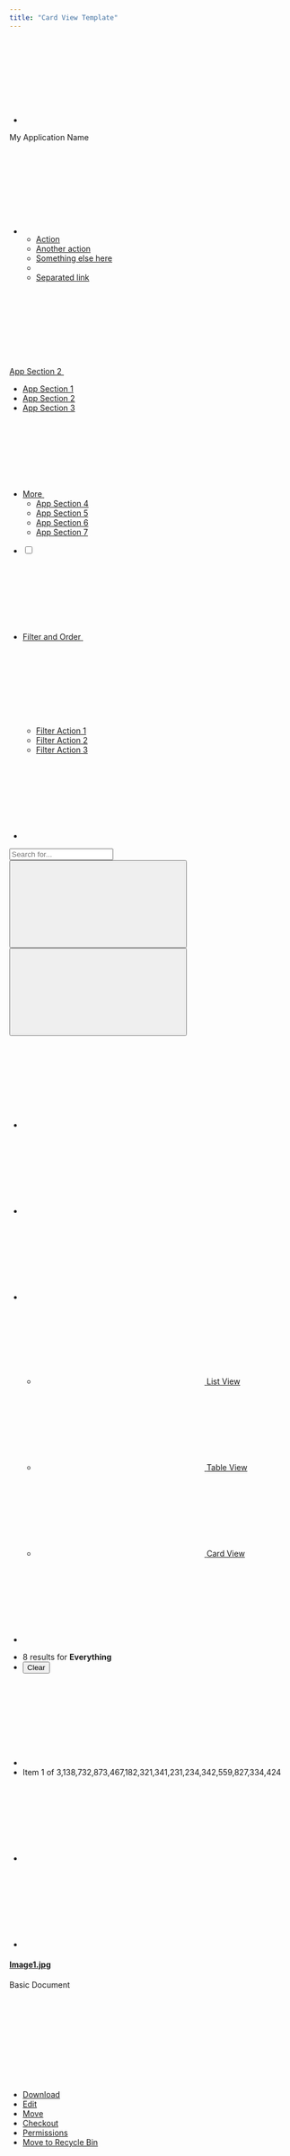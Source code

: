 ```yaml
---
title: "Card View Template"
---
```


<nav class="application-bar application-bar-dark navbar navbar-expand-md">
	<div class="container-fluid container-fluid-max-xl">
		<ul class="navbar-nav">
			<li class="nav-item">
				<a class="nav-link nav-link-monospaced" href="#1">
					<svg class="lexicon-icon lexicon-icon-product-menu-closed" focusable="false" role="presentation">
						<use href="/images/icons/icons.svg#product-menu-closed" />
					</svg>
				</a>
			</li>
		</ul>
		<div class="navbar-title navbar-text-truncate">My Application Name</div>
		<ul class="navbar-nav">
			<li class="dropdown nav-item">
				<a aria-expanded="false" aria-haspopup="true" class="dropdown-toggle nav-link nav-link-monospaced" data-toggle="dropdown" href="#1" role="button">
					<svg class="lexicon-icon lexicon-icon-ellipsis-v" focusable="false" role="presentation">
						<use href="/images/icons/icons.svg#ellipsis-v" />
					</svg>
				</a>
				<ul aria-labelledby="navbarDropdownMenuLink" class="dropdown-menu dropdown-menu-right">
					<li><a class="dropdown-item" href="#1">Action</a></li>
					<li><a class="dropdown-item" href="#1">Another action</a></li>
					<li><a class="dropdown-item" href="#1">Something else here</a></li>
					<li class="dropdown-divider"></li>
					<li><a class="dropdown-item" href="#1">Separated link</a></li>
				</ul>
			</li>
		</ul>
	</div>
</nav>

<nav class="navbar navbar-collapse-absolute navbar-expand-md navbar-underline navigation-bar navigation-bar-secondary">
	<div class="container-fluid container-fluid-max-xl">
		<a aria-controls="navigationBarCollapse01" aria-expanded="false" aria-label="Toggle navigation" class="collapsed navbar-toggler navbar-toggler-link" data-toggle="collapse" href="#navigationBarCollapse01" role="button">
			<span class="navbar-text-truncate">App Section 2</span>
			<svg class="lexicon-icon lexicon-icon-caret-bottom" focusable="false" role="presentation">
				<use href="/images/icons/icons.svg#caret-bottom" />
			</svg>
		</a>
		<div class="collapse navbar-collapse" id="navigationBarCollapse01">
			<div class="container-fluid container-fluid-max-xl">
				<ul class="navbar-nav">
					<li class="nav-item">
						<a class="nav-link" href="#1">
							<span class="navbar-text-truncate">App Section 1</span>
						</a>
					</li>
					<li aria-label="Current Page" class="nav-item">
						<a class="active nav-link" href="#1">
							<span class="navbar-text-truncate">App Section 2</span>
						</a>
					</li>
					<li class="nav-item">
						<a class="nav-link" href="#1">
							<span class="navbar-text-truncate">App Section 3</span>
						</a>
					</li>
					<li class="dropdown nav-item show-dropdown-on-collapse">
						<a aria-expanded="false" aria-haspopup="true" class="dropdown-toggle nav-link" data-toggle="dropdown" href="#1" role="button">
							<span class="navbar-text-truncate">More</span>
							<svg class="lexicon-icon lexicon-icon-caret-bottom" focusable="false" role="presentation">
								<use href="/images/icons/icons.svg#caret-bottom" />
							</svg>
						</a>
						<ul aria-labelledby="" class="dropdown-menu">
							<li><a class="dropdown-item" href="#1">App Section 4</a></li>
							<li><a class="dropdown-item" href="#1">App Section 5</a></li>
							<li><a class="dropdown-item" href="#1">App Section 6</a></li>
							<li><a class="dropdown-item" href="#1">App Section 7</a></li>
						</ul>
					</li>
				</ul>
			</div>
		</div>
	</div>
</nav>

<nav class="management-bar management-bar-light navbar navbar-expand-md">
	<div class="container-fluid container-fluid-max-xl">
		<ul class="navbar-nav">
			<li class="nav-item">
				<div class="custom-control custom-checkbox">
					<label>
						<input class="custom-control-input" type="checkbox"/>
						<span class="custom-control-label"></span>
					</label>
				</div>
			</li>
			<li class="dropdown nav-item">
				<a aria-expanded="false" class="dropdown-toggle nav-link navbar-breakpoint-down-d-none" data-toggle="dropdown" href="#1" role="button">
					<span class="navbar-text-truncate">Filter and Order</span>
					<svg class="lexicon-icon lexicon-icon-caret-bottom" focusable="false" role="presentation">
						<use href="/images/icons/icons.svg#caret-bottom" />
					</svg>
				</a>
				<a aria-expanded="false" class="nav-link nav-link-monospaced dropdown-toggle navbar-breakpoint-d-none" data-toggle="dropdown" href="#1" role="button">
					<svg class="lexicon-icon lexicon-icon-filter" focusable="false" role="presentation">
						<use href="/images/icons/icons.svg#filter" />
					</svg>
				</a>
				<ul class="dropdown-menu" role="menu">
					<li><a class="dropdown-item" href="#1">Filter Action 1</a></li>
					<li><a class="dropdown-item" href="#1">Filter Action 2</a></li>
					<li><a class="dropdown-item" href="#1">Filter Action 3</a></li>
				</ul>
			</li>
			<li class="nav-item">
				<a class="nav-link nav-link-monospaced order-arrow-up-active" href="#1">
					<svg class="lexicon-icon lexicon-icon-order-arrow" focusable="false" role="presentation">
						<use href="/images/icons/icons.svg#order-arrow" />
					</svg>
				</a>
			</li>
		</ul>
		<div class="navbar-form navbar-form-autofit navbar-overlay navbar-overlay-sm-down">
			<div class="container-fluid container-fluid-max-xl">
				<form role="search">
					<div class="input-group">
						<div class="input-group-item">
							<input class="form-control input-group-inset input-group-inset-after" placeholder="Search for..." type="text"/>
							<span class="input-group-inset-item input-group-inset-item-after">
								<button class="btn btn-unstyled" type="submit">
									<svg class="lexicon-icon lexicon-icon-search" focusable="false" role="presentation">
										<use href="/images/icons/icons.svg#search" />
									</svg>
								</button>
								<button class="btn btn-unstyled d-none" type="button">
									<svg class="lexicon-icon lexicon-icon-times" focusable="false" role="presentation">
										<use href="/images/icons/icons.svg#times" />
									</svg>
								</button>
							</span>
						</div>
					</div>
				</form>
			</div>
		</div>
		<ul class="navbar-nav">
			<li class="nav-item navbar-breakpoint-d-none">
				<a class="nav-link nav-link-monospaced clay-site-open-overlay-sm-down" href="#1">
					<svg class="lexicon-icon lexicon-icon-search" focusable="false" role="presentation">
						<use href="/images/icons/icons.svg#search" />
					</svg>
				</a>
			</li>
			<li class="nav-item">
				<a class="nav-link nav-link-monospaced" href="#uniqueSidenavCollapseId1" id="uniqueSidenavToggler1" role="button">
					<svg class="lexicon-icon lexicon-icon-info-circle-open" focusable="false" role="presentation">
						<use href="/images/icons/icons.svg#info-circle-open" />
					</svg>
				</a>
			</li>
			<li class="dropdown nav-item">
				<a aria-expanded="false" class="dropdown-toggle nav-link nav-link-monospaced" data-toggle="dropdown" href="#1" role="button">
					<svg class="lexicon-icon lexicon-icon-cards2" focusable="false" role="presentation">
						<use href="/images/icons/icons.svg#cards2" />
					</svg>
				</a>
				<ul class="dropdown-menu dropdown-menu-right dropdown-menu-indicator-start" role="menu">
					<li>
						<a class="dropdown-item" href="#1">
							<span class="dropdown-item-indicator">
								<svg class="lexicon-icon lexicon-icon-list" focusable="false" role="presentation">
									<use href="/images/icons/icons.svg#list" />
								</svg>
							</span>
							List View
						</a>
					</li>
					<li>
						<a class="dropdown-item" href="#1">
							<span class="dropdown-item-indicator">
								<svg class="lexicon-icon lexicon-icon-table" focusable="false" role="presentation">
									<use href="/images/icons/icons.svg#table" />
								</svg>
							</span>
							Table View
						</a>
					</li>
					<li>
						<a class="active dropdown-item" href="#1">
							<span class="dropdown-item-indicator">
								<svg class="lexicon-icon lexicon-icon-cards2" focusable="false" role="presentation">
									<use href="/images/icons/icons.svg#cards2" />
								</svg>
							</span>
							Card View
						</a>
					</li>
				</ul>
			</li>
			<li class="nav-item">
				<a class="btn btn-primary nav-btn nav-btn-monospaced navbar-breakpoint-down-d-none" href="#1">
					<svg class="lexicon-icon lexicon-icon-plus" focusable="false" role="presentation">
						<use href="/images/icons/icons.svg#plus" />
					</svg>
				</a>
			</li>
		</ul>
	</div>
</nav>

<nav class="tbar subnav-tbar subnav-tbar-primary">
	<div class="container-fluid container-fluid-max-xl">
		<ul class="tbar-nav">
			<li class="tbar-item tbar-item-expand">
				<div class="tbar-section">
					<span class="component-text text-truncate-inline">
						<span class="text-truncate">8 results for <strong>Everything</strong></span>
					</span>
				</div>
			</li>
			<li class="tbar-item">
				<button class="btn btn-unstyled component-link tbar-link" type="button">Clear</button>
			</li>
		</ul>
	</div>
</nav>

<div class="closed sidenav-container" id="uniqueSidenavCollapseId1">
	<div class="sidenav-menu-slider">
		<div class="sidebar sidebar-light sidenav-menu">
			<nav class="component-tbar tbar">
				<div class="container-fluid">
					<ul class="tbar-nav">
						<li class="tbar-item">
							<a class="component-action disabled" href="#disabled" role="button" tabindex="-1">
								<svg class="lexicon-icon lexicon-icon-angle-left" focusable="false" role="presentation">
									<use href="/images/icons/icons.svg#angle-left" />
								</svg>
							</a>
						</li>
						<li class="tbar-item tbar-item-expand">
							<div class="tbar-section">
								<span class="text-truncate-inline">
									<span class="text-truncate">Item 1 of 3,138,732,873,467,182,321,341,231,234,342,559,827,334,424</span>
								</span>
							</div>
						</li>
						<li class="tbar-item">
							<a class="component-action" href="#1" role="button">
								<svg class="lexicon-icon lexicon-icon-angle-right" focusable="false" role="presentation">
									<use href="/images/icons/icons.svg#angle-right" />
								</svg>
							</a>
						</li>
						<li class="tbar-item">
							<a class="component-action sidenav-close" href="#1" role="button">
								<svg class="lexicon-icon lexicon-icon-times" focusable="false" role="presentation">
									<use href="/images/icons/icons.svg#times" />
								</svg>
							</a>
						</li>
					</ul>
				</div>
			</nav>
			<div class="sidebar-header">
				<div class="autofit-row sidebar-section">
					<div class="autofit-col autofit-col-expand">
						<h4 class="component-title">
							<span class="text-truncate-inline">
								<a class="text-truncate" href="#1">Image1.jpg</a>
							</span>
						</h4>
						<p class="component-subtitle">Basic Document</p>
					</div>
					<div class="autofit-col">
						<div class="dropdown dropdown-action">
							<a aria-expanded="false" aria-haspopup="true" class="component-action dropdown-toggle" data-toggle="dropdown" href="#1" role="button">
								<svg class="lexicon-icon lexicon-icon-ellipsis-v" focusable="false" role="presentation">
									<use href="/images/icons/icons.svg#ellipsis-v" />
								</svg>
							</a>
							<ul class="dropdown-menu">
								<li><a class="dropdown-item" href="#1" role="button">Download</a></li>
								<li><a class="dropdown-item" href="#1">Edit</a></li>
								<li><a class="dropdown-item" href="#1">Move</a></li>
								<li><a class="dropdown-item" href="#1" role="button">Checkout</a></li>
								<li><a class="dropdown-item" href="#1">Permissions</a></li>
								<li><a class="dropdown-item" href="#1" role="button">Move to Recycle Bin</a></li>
							</ul>
						</div>
					</div>
				</div>
			</div>
			<div class="sidebar-body">
				<nav class="component-navigation-bar navbar navigation-bar navbar-collapse-absolute navbar-expand-md navbar-underline">
					<a aria-controls="sidebarLightCollapse00" aria-expanded="false" aria-label="Toggle Navigation" class="collapsed navbar-toggler navbar-toggler-link" data-toggle="collapse" href="#sidebarLightCollapse00" role="button">
						<span class="navbar-text-truncate">Details</span>
						<svg class="lexicon-icon lexicon-icon-caret-bottom" focusable="false" role="presentation">
							<use href="/images/icons/icons.svg#caret-bottom" />
						</svg>
					</a>
					<div class="collapse navbar-collapse" id="sidebarLightCollapse00">
						<ul class="nav navbar-nav" role="tablist">
							<li class="nav-item">
								<a aria-controls="sidebarLightDetails" class="active nav-link" data-toggle="tab" href="#sidebarLightDetails" id="sidebarLightDetailsTab" role="tab">
									<span class="navbar-text-truncate">Details</span>
								</a>
							</li>
							<li class="nav-item">
								<a aria-controls="sidebarLightVersions" class="nav-link" data-toggle="tab" href="#sidebarLightVersions" id="sidebarLightVersionsTab" role="tab">
									<span class="navbar-text-truncate">Versions</span>
								</a>
							</li>
						</ul>
					</div>
				</nav>
				<div class="tab-content">
					<div aria-labelledby="sidebarLightDetailsTab" class="active fade show tab-pane" id="sidebarLightDetails" role="tabpanel">
						<div class="aspect-ratio aspect-ratio-16-to-9 sidebar-panel" style="margin-top:1.5rem;">
							<img alt="thumbnail" class="aspect-ratio-item-center-middle aspect-ratio-item-fluid" src="/images/DeathtoStock_Desk4.jpg" />
							<div class="sticker sticker-bottom-left sticker-danger">JPG</div>
						</div>
						<dl class="sidebar-dl sidebar-section">
							<dt class="sidebar-dt">Url</dt>
							<dd class="sidebar-dd">
								<a href="#1">http://localhost:8080/documents/20140/</a>
							</dd>
							<dt class="sidebar-dt">Webdav Url</dt>
							<dd class="sidebar-dd">
								<a href="#1">http://localhost:8080/webdav/guest/</a>
							</dd>
							<dt class="sidebar-dt">Created</dt>
							<dd class="sidebar-dd">
								<a href="#1">Helen Smith</a>
							</dd>
							<dt class="sidebar-dt">Description</dt>
							<dd class="sidebar-dd">A picture of a person using a ruler and exacto knife to cut construction paper.</dd>
							<dt class="sidebar-dt">Size</dt>
							<dd class="sidebar-dd">745KB</dd>
							<dt class="sidebar-dt">Extension</dt>
							<dd class="sidebar-dd">PNG</dd>
							<dt class="sidebar-dt">Version</dt>
							<dd class="sidebar-dd">2.0</dd>
							<dt class="sidebar-dt">Tags</dt>
							<dd class="sidebar-dd">
								<span class="label label-lg label-secondary">
									<span class="label-item label-item-expand">Tag One</span>
								</span>
								<span class="label label-lg label-secondary">
									<span class="label-item label-item-expand">Tag Two</span>
								</span>
								<span class="label label-lg label-secondary">
									<span class="label-item label-item-expand">Tag Three</span>
								</span>
								<span class="label label-lg label-secondary">
									<span class="label-item label-item-expand">Tag Four</span>
								</span>
								<span class="label label-lg label-secondary">
									<span class="label-item label-item-expand">Tag Five</span>
								</span>
								<span class="label label-lg label-secondary">
									<span class="label-item label-item-expand">Tag Six</span>
								</span>
								<span class="label label-lg label-secondary">
									<span class="label-item label-item-expand">Tag Seven</span>
								</span>
								<span class="label label-lg label-secondary">
									<span class="label-item label-item-expand">Tag Eight</span>
								</span>
							</dd>
							<dt class="sidebar-dt">Related Assets</dt>
							<dd class="sidebar-dd">
								<ul class="list-group sidebar-list-group">
									<li class="list-group-item list-group-item-flex">
										<div class="autofit-col">
											<div class="sticker sticker-secondary">
												<span class="inline-item">
													<svg class="lexicon-icon lexicon-icon-folder" focusable="false" role="presentation">
														<use href="/images/icons/icons.svg#folder" />
													</svg>
												</span>
											</div>
										</div>
										<div class="autofit-col autofit-col-expand">
											<section class="autofit-section">
												<div class="list-group-title text-truncate-inline">
													<a class="text-truncate" href="#1">ReallySuperInsanelyJustIncrediblyLongAndTotallyNotPossibleWordButWeAreReallyTryingToCoverAllOurBasesHereJustInCaseSomeoneIsNutsAsPerUsual</a>
												</div>
											</section>
										</div>
									</li>
									<li class="list-group-item list-group-item-flex">
										<div class="autofit-col">
											<div class="sticker sticker-secondary">
												<span class="inline-item">
													<svg class="lexicon-icon lexicon-icon-folder" focusable="false" role="presentation">
														<use href="/images/icons/icons.svg#folder" />
													</svg>
												</span>
											</div>
										</div>
										<div class="autofit-col autofit-col-expand">
											<section class="autofit-section">
												<div class="list-group-title text-truncate-inline">
													<a class="text-truncate" href="#1">Surf Blog Entry Two</a>
												</div>
											</section>
										</div>
									</li>
								</ul>
							</dd>
						</dl>
					</div>
					<div aria-labelledby="sidebarLightVersionsTab" class="fade tab-pane" id="sidebarLightVersions" role="tabpanel">
						<ul class="list-group sidebar-list-group">
							<li class="list-group-item list-group-item-flex">
								<div class="autofit-col autofit-col-expand">
									<div class="list-group-title">Version 1.2</div>
									<div class="list-group-subtitle">By Helen, on 8/31/17 9:15am</div>
									<div class="list-group-subtext">No Change Log</div>
								</div>
								<div class="autofit-col">
									<div class="dropdown dropdown-action">
										<a aria-expanded="false" aria-haspopup="true" class="component-action dropdown-toggle" data-toggle="dropdown" href="#1" id="sidebarLightListDropdownId01" role="button">
											<svg class="lexicon-icon lexicon-icon-ellipsis-v" focusable="false" role="presentation">
												<use href="/images/icons/icons.svg#ellipsis-v" />
											</svg>
										</a>
										<ul aria-labelledBy="sidebarLightListDropdownId01" class="dropdown-menu">
											<li><a class="dropdown-item" href="#1" role="button">Download</a></li>
											<li><a class="dropdown-item" href="#1">Edit</a></li>
											<li><a class="dropdown-item" href="#1">Move</a></li>
											<li><a class="dropdown-item" href="#1" role="button">Checkout</a></li>
											<li><a class="dropdown-item" href="#1">Permissions</a></li>
											<li><a class="dropdown-item" href="#1" role="button">Move to Recycle Bin</a></li>
										</ul>
									</div>
								</div>
							</li>
							<li class="list-group-item list-group-item-flex">
								<div class="autofit-col autofit-col-expand">
									<div class="list-group-title">Version 1.1</div>
									<div class="list-group-subtitle">By Helen, on 8/31/17 8:00am</div>
									<div class="list-group-subtext">No Change Log</div>
								</div>
								<div class="autofit-col">
									<div class="dropdown dropdown-action">
										<a aria-expanded="false" aria-haspopup="true" class="component-action dropdown-toggle" data-toggle="dropdown" href="#1" id="sidebarLightListDropdownId02" role="button">
											<svg class="lexicon-icon lexicon-icon-ellipsis-v" focusable="false" role="presentation">
												<use href="/images/icons/icons.svg#ellipsis-v" />
											</svg>
										</a>
										<ul aria-labelledBy="sidebarLightListDropdownId02" class="dropdown-menu">
											<li><a class="dropdown-item" href="#1" role="button">Download</a></li>
											<li><a class="dropdown-item" href="#1">Edit</a></li>
											<li><a class="dropdown-item" href="#1">Move</a></li>
											<li><a class="dropdown-item" href="#1" role="button">Checkout</a></li>
											<li><a class="dropdown-item" href="#1">Permissions</a></li>
											<li><a class="dropdown-item" href="#1" role="button">Move to Recycle Bin</a></li>
										</ul>
									</div>
								</div>
							</li>
						</ul>
					</div>
				</div>
			</div>
		</div>
	</div>
	<div class="container-fluid container-fluid-max-xl container-view sidenav-content">
		<form>
			<ul class="card-page">
				<li class="card-page-item-header">
					<h1 class="card-section-header">Group 1</h1>
				</li>
				<li class="card-page-item-directory">
					<div class="card-type-directory form-check form-check-card form-check-middle-left">
						<div class="custom-control custom-checkbox">
							<label>
								<input class="custom-control-input" type="checkbox"/>
								<span class="custom-control-label"></span>
								<div class="card card-horizontal">
									<div class="card-body">
										<div class="card-row">
											<div class="autofit-col">
												<span class="sticker">
													<span class="inline-item">
														<svg class="lexicon-icon lexicon-icon-folder" focusable="false" role="presentation">
															<use href="/images/icons/icons.svg#folder" />
														</svg>
													</span>
												</span>
											</div>
											<div class="autofit-col autofit-col-expand autofit-col-gutters">
												<a class="card-title text-truncate" title="UX Team" href="#1">UX Team</a>
											</div>
											<div class="autofit-col">
												<div class="dropdown dropdown-action">
													<a aria-expanded="false" aria-haspopup="true" class="component-action dropdown-toggle" data-toggle="dropdown" href="#1" role="button">
														<svg class="lexicon-icon lexicon-icon-ellipsis-v" focusable="false" role="presentation">
															<use href="/images/icons/icons.svg#ellipsis-v" />
														</svg>
													</a>
													<ul class="dropdown-menu dropdown-menu-right">
														<li><a class="dropdown-item" href="#1">Download</a></li>
														<li><a class="dropdown-item" href="#1">Edit</a></li>
														<li><a class="dropdown-item" href="#1">Move</a></li>
														<li><a class="dropdown-item" href="#1">Checkout</a></li>
														<li><a class="dropdown-item" href="#1">Permissions</a></li>
														<li><a class="dropdown-item" href="#1">Move to Recycle Bin</a></li>
													</ul>
												</div>
											</div>
										</div>
									</div>
								</div>
							</label>
						</div>
					</div>
				</li>
				<li class="card-page-item-directory">
					<div class="card-type-directory form-check form-check-card form-check-middle-left">
						<div class="custom-control custom-checkbox">
							<label>
								<input class="custom-control-input" type="checkbox"/>
								<span class="custom-control-label"></span>
								<div class="card card-horizontal">
									<div class="card-body">
										<div class="card-row">
											<div class="autofit-col">
												<span class="sticker">
													<span class="inline-item">
														<svg class="lexicon-icon lexicon-icon-folder" focusable="false" role="presentation">
															<use href="/images/icons/icons.svg#folder" />
														</svg>
													</span>
												</span>
											</div>
											<div class="autofit-col autofit-col-expand autofit-col-gutters">
												<a class="card-title text-truncate" title="Talks" href="#1">Talks</a>
											</div>
											<div class="autofit-col">
												<div class="dropdown dropdown-action">
													<a aria-expanded="false" aria-haspopup="true" class="component-action dropdown-toggle" data-toggle="dropdown" href="#1" role="button">
														<svg class="lexicon-icon lexicon-icon-ellipsis-v" focusable="false" role="presentation">
															<use href="/images/icons/icons.svg#ellipsis-v" />
														</svg>
													</a>
													<ul class="dropdown-menu dropdown-menu-right">
														<li><a class="dropdown-item" href="#1">Download</a></li>
														<li><a class="dropdown-item" href="#1">Edit</a></li>
														<li><a class="dropdown-item" href="#1">Move</a></li>
														<li><a class="dropdown-item" href="#1">Checkout</a></li>
														<li><a class="dropdown-item" href="#1">Permissions</a></li>
														<li><a class="dropdown-item" href="#1">Move to Recycle Bin</a></li>
													</ul>
												</div>
											</div>
										</div>
									</div>
								</div>
							</label>
						</div>
					</div>
				</li>
				<li class="card-page-item-directory">
					<div class="card-type-directory form-check form-check-card form-check-middle-left">
						<div class="custom-control custom-checkbox">
							<label>
								<input class="custom-control-input" type="checkbox"/>
								<span class="custom-control-label"></span>
								<div class="card card-horizontal">
									<div class="card-body">
										<div class="card-row">
											<div class="autofit-col">
												<span class="sticker">
													<span class="inline-item">
														<svg class="lexicon-icon lexicon-icon-folder" focusable="false" role="presentation">
															<use href="/images/icons/icons.svg#folder" />
														</svg>
													</span>
												</span>
											</div>
											<div class="autofit-col autofit-col-expand autofit-col-gutters">
												<a class="card-title text-truncate" title="Branding" href="#1">Branding</a>
											</div>
											<div class="autofit-col">
												<div class="dropdown dropdown-action">
													<a aria-expanded="false" aria-haspopup="true" class="component-action dropdown-toggle" data-toggle="dropdown" href="#1" role="button">
														<svg class="lexicon-icon lexicon-icon-ellipsis-v" focusable="false" role="presentation">
															<use href="/images/icons/icons.svg#ellipsis-v" />
														</svg>
													</a>
													<ul class="dropdown-menu dropdown-menu-right">
														<li><a class="dropdown-item" href="#1">Download</a></li>
														<li><a class="dropdown-item" href="#1">Edit</a></li>
														<li><a class="dropdown-item" href="#1">Move</a></li>
														<li><a class="dropdown-item" href="#1">Checkout</a></li>
														<li><a class="dropdown-item" href="#1">Permissions</a></li>
														<li><a class="dropdown-item" href="#1">Move to Recycle Bin</a></li>
													</ul>
												</div>
											</div>
										</div>
									</div>
								</div>
							</label>
						</div>
					</div>
				</li>
				<li class="card-page-item-directory">
					<div class="card-type-directory form-check form-check-card form-check-middle-left">
						<div class="custom-control custom-checkbox">
							<label>
								<input class="custom-control-input" type="checkbox"/>
								<span class="custom-control-label"></span>
								<div class="card card-horizontal">
									<div class="card-body">
										<div class="card-row">
											<div class="autofit-col">
												<span class="sticker">
													<span class="inline-item">
														<svg class="lexicon-icon lexicon-icon-folder" focusable="false" role="presentation">
															<use href="/images/icons/icons.svg#folder" />
														</svg>
													</span>
												</span>
											</div>
											<div class="autofit-col autofit-col-expand autofit-col-gutters">
												<a class="card-title text-truncate" title="Side Projects" href="#1">Side Projects</a>
											</div>
											<div class="autofit-col">
												<div class="dropdown dropdown-action">
													<a aria-expanded="false" aria-haspopup="true" class="component-action dropdown-toggle" data-toggle="dropdown" href="#1" role="button">
														<svg class="lexicon-icon lexicon-icon-ellipsis-v" focusable="false" role="presentation">
															<use href="/images/icons/icons.svg#ellipsis-v" />
														</svg>
													</a>
													<ul class="dropdown-menu dropdown-menu-right">
														<li><a class="dropdown-item" href="#1">Download</a></li>
														<li><a class="dropdown-item" href="#1">Edit</a></li>
														<li><a class="dropdown-item" href="#1">Move</a></li>
														<li><a class="dropdown-item" href="#1">Checkout</a></li>
														<li><a class="dropdown-item" href="#1">Permissions</a></li>
														<li><a class="dropdown-item" href="#1">Move to Recycle Bin</a></li>
													</ul>
												</div>
											</div>
										</div>
									</div>
								</div>
							</label>
						</div>
					</div>
				</li>
			</ul>
			<ul class="card-page">
				<li class="card-page-item-header">
					<h1 class="card-section-header">Group 2</h1>
				</li>
				<li class="card-page-item-asset">
					<div class="card-type-asset form-check form-check-card form-check-top-left image-card">
						<div class="card">
							<div class="aspect-ratio bg-checkered card-item-first">
								<div class="custom-control custom-checkbox">
									<label>
										<input class="custom-control-input" type="checkbox"/>
										<span class="custom-control-label"></span>
										<img alt="thumbnail"class="aspect-ratio-item-center-middle aspect-ratio-item-fluid" src="/images/thumbnail_coffee.jpg" />
										<span class="sticker sticker-bottom-left sticker-danger">JPG</span>
									</label>
								</div>
							</div>
							<div class="card-body">
								<div class="card-row">
									<div class="autofit-col autofit-col-expand">
										<section class="autofit-section">
											<a class="card-title text-truncate" title="thumbnail_coffee.jpg" href="#1">thumbnail_coffee.jpg</a>
											<a class="card-title text-truncate" href="#1">thumbnail_coffee.jpg</a>
											<a class="card-title text-truncate" href="#1">thumbnail_coffee.jpg</a>
											<p class="card-subtitle" title="Author Action">
												<span class="text-truncate-inline">
													<span class="text-truncate">Author Action</span>
												</span>
											</p>
											<div class="card-subtitle">
												<span class="text-truncate-inline">
													<a class="text-truncate" href="#1">Author Action</a>
												</span>
											</div>
											<div class="card-subtitle">
												<span class="text-truncate-inline">
													<a class="text-truncate" href="#1">Author Action</a>
												</span>
											</div>
											<div class="card-detail">
												<a class="card-link" href="#1">card-link</a>
												>
												<button class="btn btn-unstyled card-link" type="button">button.btn-unstyled.card-link</button>
											</div>
										</section>
									</div>
									<div class="autofit-col">
										<div class="dropdown dropdown-action">
											<a aria-expanded="false" aria-haspopup="true" class="component-action dropdown-toggle" data-toggle="dropdown" href="#1" role="button">
												<svg class="lexicon-icon lexicon-icon-ellipsis-v" focusable="false" role="presentation">
													<use href="/images/icons/icons.svg#ellipsis-v" />
												</svg>
											</a>
											<ul class="dropdown-menu dropdown-menu-right">
												<li><a class="dropdown-item" href="#1">Download</a></li>
												<li><a class="dropdown-item" href="#1">Edit</a></li>
												<li><a class="dropdown-item" href="#1">Move</a></li>
												<li><a class="dropdown-item" href="#1">Checkout</a></li>
												<li><a class="dropdown-item" href="#1">Permissions</a></li>
												<li><a class="dropdown-item" href="#1">Move to Recycle Bin</a></li>
											</ul>
										</div>
									</div>
								</div>
							</div>
						</div>
					</div>
				</li>
				<li class="card-page-item-asset">
					<div class="card-type-asset form-check form-check-card form-check-top-left image-card">
						<div class="card">
							<div class="aspect-ratio bg-checkered card-item-first">
								<div class="custom-control custom-checkbox">
									<label>
										<input class="custom-control-input" type="checkbox"/>
										<span class="custom-control-label"></span>
										<img alt="thumbnail"class="aspect-ratio-item-center-middle aspect-ratio-item-fluid" src="/images/thumbnail_coffee.jpg" />
										<span class="sticker sticker-bottom-left sticker-danger">JPG</span>
									</label>
								</div>
							</div>
							<div class="card-body">
								<div class="card-row">
									<div class="autofit-col autofit-col-expand">
										<section class="autofit-section">
											<a class="card-title text-truncate" title="thumbnail_coffee.jpg" href="#1">thumbnail_coffee.jpg</a>
											<p class="card-subtitle" title="Author Action">
												<span class="text-truncate-inline">
													<span class="text-truncate">Author Action</span>
												</span>
											</p>
											<div class="card-detail">
												<span class="label label-success">
													<span class="label-item label-item-expand">Approved</span>
												</span>
											</div>
										</section>
									</div>
									<div class="autofit-col">
										<div class="dropdown dropdown-action">
											<a aria-expanded="false" aria-haspopup="true" class="component-action dropdown-toggle" data-toggle="dropdown" href="#1" role="button">
												<svg class="lexicon-icon lexicon-icon-ellipsis-v" focusable="false" role="presentation">
													<use href="/images/icons/icons.svg#ellipsis-v" />
												</svg>
											</a>
											<ul class="dropdown-menu dropdown-menu-right">
												<li><a class="dropdown-item" href="#1">Download</a></li>
												<li><a class="dropdown-item" href="#1">Edit</a></li>
												<li><a class="dropdown-item" href="#1">Move</a></li>
												<li><a class="dropdown-item" href="#1">Checkout</a></li>
												<li><a class="dropdown-item" href="#1">Permissions</a></li>
												<li><a class="dropdown-item" href="#1">Move to Recycle Bin</a></li>
											</ul>
										</div>
									</div>
								</div>
							</div>
						</div>
					</div>
				</li>
				<li class="card-page-item-asset">
					<div class="card-type-asset form-check form-check-card form-check-top-left image-card">
						<div class="card">
							<div class="aspect-ratio bg-checkered card-item-first">
								<div class="custom-control custom-checkbox">
									<label>
										<input class="custom-control-input" type="checkbox"/>
										<span class="custom-control-label"></span>
										<img alt="thumbnail"class="aspect-ratio-item-center-middle aspect-ratio-item-fluid" src="/images/thumbnail_coffee.jpg" />
										<span class="sticker sticker-bottom-left sticker-danger">JPG</span>
									</label>
								</div>
							</div>
							<div class="card-body">
								<div class="card-row">
									<div class="autofit-col autofit-col-expand">
										<section class="autofit-section">
											<a class="card-title text-truncate" title="thumbnail_coffee.jpg" href="#1">thumbnail_coffee.jpg</a>
											<p class="card-subtitle" title="Author Action">
												<span class="text-truncate-inline">
													<span class="text-truncate">Author Action</span>
												</span>
											</p>
											<div class="card-detail">
												<span class="label label-success">
													<span class="label-item label-item-expand">Approved</span>
												</span>
											</div>
										</section>
									</div>
									<div class="autofit-col">
										<div class="dropdown dropdown-action">
											<a aria-expanded="false" aria-haspopup="true" class="component-action dropdown-toggle" data-toggle="dropdown" href="#1" role="button">
												<svg class="lexicon-icon lexicon-icon-ellipsis-v" focusable="false" role="presentation">
													<use href="/images/icons/icons.svg#ellipsis-v" />
												</svg>
											</a>
											<ul class="dropdown-menu dropdown-menu-right">
												<li><a class="dropdown-item" href="#1">Download</a></li>
												<li><a class="dropdown-item" href="#1">Edit</a></li>
												<li><a class="dropdown-item" href="#1">Move</a></li>
												<li><a class="dropdown-item" href="#1">Checkout</a></li>
												<li><a class="dropdown-item" href="#1">Permissions</a></li>
												<li><a class="dropdown-item" href="#1">Move to Recycle Bin</a></li>
											</ul>
										</div>
									</div>
								</div>
							</div>
						</div>
					</div>
				</li>
				<li class="card-page-item-asset">
					<div class="card-type-asset form-check form-check-card form-check-top-left image-card">
						<div class="card">
							<div class="aspect-ratio bg-checkered card-item-first">
								<div class="custom-control custom-checkbox">
									<label>
										<input class="custom-control-input" type="checkbox"/>
										<span class="custom-control-label"></span>
										<img alt="thumbnail"class="aspect-ratio-item-center-middle aspect-ratio-item-fluid" src="/images/thumbnail_coffee.jpg" />
										<span class="sticker sticker-bottom-left sticker-danger">JPG</span>
									</label>
								</div>
							</div>
							<div class="card-body">
								<div class="card-row">
									<div class="autofit-col autofit-col-expand">
										<a class="card-title text-truncate" title="thumbnail_coffee.jpg" href="#1">thumbnail_coffee.jpg</a>
										<p class="card-subtitle" title="Author Action">
											<span class="text-truncate-inline">
												<span class="text-truncate">Author Action</span>
											</span>
										</p>
										<div class="card-detail">
											<span class="label label-success">
												<span class="label-item label-item-expand">Approved</span>
											</span>
										</div>
									</div>
									<div class="autofit-col">
										<div class="dropdown dropdown-action">
											<a aria-expanded="false" aria-haspopup="true" class="component-action dropdown-toggle" data-toggle="dropdown" href="#1" role="button">
												<svg class="lexicon-icon lexicon-icon-ellipsis-v" focusable="false" role="presentation">
													<use href="/images/icons/icons.svg#ellipsis-v" />
												</svg>
											</a>
											<ul class="dropdown-menu dropdown-menu-right">
												<li><a class="dropdown-item" href="#1">Download</a></li>
												<li><a class="dropdown-item" href="#1">Edit</a></li>
												<li><a class="dropdown-item" href="#1">Move</a></li>
												<li><a class="dropdown-item" href="#1">Checkout</a></li>
												<li><a class="dropdown-item" href="#1">Permissions</a></li>
												<li><a class="dropdown-item" href="#1">Move to Recycle Bin</a></li>
											</ul>
										</div>
									</div>
								</div>
							</div>
						</div>
					</div>
				</li>
			</ul>
		</form>
		<div class="pagination-bar">
			<div class="dropdown pagination-items-per-page">
				<a aria-expanded="false" aria-haspopup="true" class="dropdown-toggle" data-toggle="dropdown" href="#1" role="button">
					10 entries
					<svg class="lexicon-icon lexicon-icon-caret-double-l" focusable="false" role="presentation">
						<use href="/images/icons/icons.svg#caret-double-l" />
					</svg>
				</a>
				<ul class="dropdown-menu dropdown-menu-top">
					<li><a class="dropdown-item" href="#1">5</a></li>
					<li><a class="dropdown-item" href="#1">10</a></li>
					<li><a class="dropdown-item" href="#1">20</a></li>
					<li><a class="dropdown-item" href="#1">30</a></li>
					<li><a class="dropdown-item" href="#1">50</a></li>
				</ul>
			</div>
			<div class="pagination-results">Showing 223,922 to 223,932 of 1,292,203 entries.</div>
			<ul class="pagination">
				<li class="disabled page-item">
					<a class="page-link" href="#1" tabindex="-1">
						<svg class="lexicon-icon lexicon-icon-angle-left" focusable="false" role="presentation">
							<use href="/images/icons/icons.svg#angle-left" />
						</svg>
						<span class="sr-only">Previous</span>
					</a>
				</li>
				<li class="active page-item"><a class="page-link" href="#1">22,392</a></li>
				<li class="page-item"><a class="page-link" href="#1">22,393</a></li>
				<li class="dropdown page-item">
					<a aria-expanded="false" aria-haspopup="true" class="dropdown-toggle page-link" data-toggle="dropdown" href="#1" role="button">...</a>
					<ul class="dropdown-menu dropdown-menu-top-center">
						<li>
							<ul class="inline-scroller">
								<li><a class="dropdown-item" href="#1">22,394</a></li>
								<li><a class="dropdown-item" href="#1">22,395</a></li>
								<li><a class="dropdown-item" href="#1">22,396</a></li>
								<li><a class="dropdown-item" href="#1">22,397</a></li>
								<li><a class="dropdown-item" href="#1">22,398</a></li>
								<li><a class="dropdown-item" href="#1">22,399</a></li>
								<li><a class="dropdown-item" href="#1">22,400</a></li>
								<li><a class="dropdown-item" href="#1">22,401</a></li>
								<li><a class="dropdown-item" href="#1">22,402</a></li>
								<li><a class="dropdown-item" href="#1">22,403</a></li>
								<li><a class="dropdown-item" href="#1">22,404</a></li>
								<li><a class="dropdown-item" href="#1">22,405</a></li>
								<li><a class="dropdown-item" href="#1">22,406</a></li>
							</ul>
						</li>
					</ul>
				</li>
				<li class="page-item"><a class="page-link" href="#1">129,221</a></li>
				<li class="page-item">
					<a class="page-link" href="#1">
						<svg class="lexicon-icon lexicon-icon-angle-right" focusable="false" role="presentation">
							<use href="/images/icons/icons.svg#angle-right" />
						</svg>
						<span class="sr-only">Next</span>
					</a>
				</li>
			</ul>
		</div>
	</div>
</div>